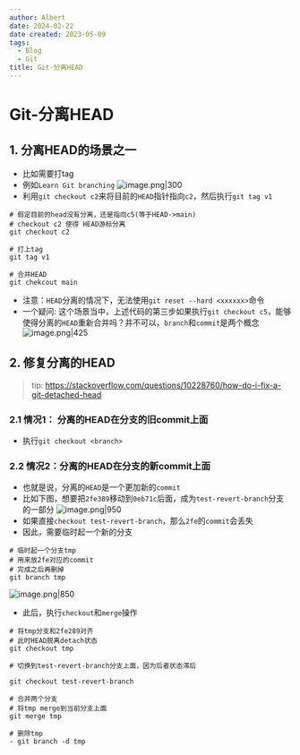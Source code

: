```yaml
---
author: Albert
date: 2024-02-22
date created: 2023-05-09
tags:
  - Blog
  - Git
title: Git-分离HEAD
---
```


# Git-分离HEAD

## 1. 分离HEAD的场景之一

- 比如需要打tag
- 例如`Learn Git branching`
  ![image.png|300](https://img-20221128.oss-cn-shanghai.aliyuncs.com/img-2022-11/20230108210925.png)
- 利用`git checkout c2`来将目前的`HEAD`指针指向`c2`，然后执行`git tag v1`

```shell
# 假定目前的head没有分离，还是指向c5(等于HEAD->main)
# checkout c2 使得 HEAD游标分离
git checkout c2

# 打上tag
git tag v1

# 合并HEAD
git chekcout main
```

- 注意：`HEAD`分离的情况下，无法使用`git reset --hard <xxxxxx>`命令
- 一个疑问: 这个场景当中，上述代码的第三步如果执行`git checkout c5`，能够使得分离的`HEAD`重新合并吗？并不可以，`branch`和`commit`是两个概念
  ![image.png|425](https://img-20221128.oss-cn-shanghai.aliyuncs.com/img-2022-11/20230108211747.png)

## 2. 修复分离的HEAD

> tip: https://stackoverflow.com/questions/10228760/how-do-i-fix-a-git-detached-head

### 2.1 情况1： 分离的HEAD在分支的旧commit上面

- 执行`git checkout <branch>`

### 2.2 情况2：分离的HEAD在分支的新commit上面

- 也就是说，分离的`HEAD`是一个更加新的`commit`
- 比如下图，想要把`2fe389`移动到`0eb71c`后面，成为`test-revert-branch`分支的一部分
  ![image.png|950](https://img-20221128.oss-cn-shanghai.aliyuncs.com/img-2022-11/20230209202205.png)
- 如果直接`checkout test-revert-branch`，那么`2fe`的`commit`会丢失
- 因此，需要临时起一个新的分支

```shell
# 临时起一个分支tmp
# 用来放2fe对应的commit
# 完成之后再删掉
git branch tmp
```

![image.png|850](https://img-20221128.oss-cn-shanghai.aliyuncs.com/img-2022-11/20230209202649.png)

- 此后，执行`checkout`和`merge`操作

```shell
# 将tmp分支和2fe289对齐
# 此时HEAD脱离detach状态
git checkout tmp

# 切换到test-revert-branch分支上面，因为后者状态滞后

git checkout test-revert-branch

# 合并两个分支
# 将tmp merge到当前分支上面
git merge tmp

# 删除tmp
- git branch -d tmp
```

